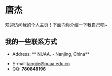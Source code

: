 # 唐杰

欢迎访问我的个人主页！下面向你介绍一下我自己吧~

<!-- .slide -->

## 我的一些联系方式

- Address: ** NUAA. - Nanjing, China**

<!-- .slide vertical=true -->

- E-mail:tangjie@nuaa.edu.cn
- QQ: **780848196**

<!-- .slide -->
